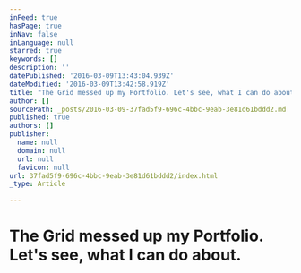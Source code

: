 ```yaml
---
inFeed: true
hasPage: true
inNav: false
inLanguage: null
starred: true
keywords: []
description: ''
datePublished: '2016-03-09T13:43:04.939Z'
dateModified: '2016-03-09T13:42:58.919Z'
title: "The Grid messed up my Portfolio. Let's see, what I can do about."
author: []
sourcePath: _posts/2016-03-09-37fad5f9-696c-4bbc-9eab-3e81d61bddd2.md
published: true
authors: []
publisher:
  name: null
  domain: null
  url: null
  favicon: null
url: 37fad5f9-696c-4bbc-9eab-3e81d61bddd2/index.html
_type: Article

---
```

# The Grid messed up my Portfolio. Let's see, what I can do about.